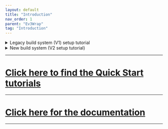 ```yaml
---
layout: default
title: "Introduction"
nav_order: 1
parent: "Ev3Wrap"
tag: "Introduction"
---
```


<details>
<summary>Legacy build system (V1) setup tutorial</summary>

# Introduction
If you do not know what ev3dev is, go [here](https://www.ev3dev.org/).
This library is a wrapper around [ev3dev's official cpp library](https://github.com/ddemidov/ev3dev-lang-cpp). We do not guarantee that this wrapper will work.
We currently only have support for compiling on windows.
## Quick start - Installation
1. install [Docker](https://github.com/ddemidov/ev3dev-lang-cpp) and [git bash](https://git-scm.com/downloads). bash will be required to run our `*.sh` scripts for compiling, `git` will be required for downloading (and potentially contributing) to this library, and `Docker` will be required for compiling the code (in order to simulate the ev3dev-stretch OS)
2. make sure that the Docker daemon is running. (a daemon is a background task). If on windows, open up docker desktop. It should come with the Docker installation. after the "Docker Engine Initialising" screen, the docker daemon will be running
3. run `docker pull ev3dev/debian-stretch-cross` in command prompt or powershell to download the image that we will give Docker to compile our code
4. run `docker tag ev3dev/debian-stretch-cross ev3cc` to change the image's name from `ev3dev/debian-stretch-cross` to `ev3cc`. This shortens the name, and the name `ev3cc` is used in our `*.sh` scripts, so this step is NOT optional
5. using git bash, get to the folder you want the repository to be installed in. e.g. `cd C:\Users\myUsername\some_path_to_a_folder`
6. do `git clone https://github.com/rm-robotics/ev3dev-cpp-template-wrapper.git` to download/"clone" the repository onto your computer
7. inside the folder `ev3dev-cpp-template-wrapper`, create a folder named `src`, and a file named `main.cpp` inside the folder.
8. Copy and paste 
    ```cpp
    #include <iostream>
    #include <ev3wrap.h>
    int main() {
        std::cout << "Hello World!\n";
    }
    ```
    into `main.cpp` which you just created.
9.  do `cd ev3dev-cpp-template-wrapper` to move the cwd into the folder.
10. run `./scripts/compile.sh` to compile the file. Note that the docker daemon MUST be running for this bash script to work. Every time you want to compile your code in the future, run `./scripts/compile.sh`. Note that you may see a lot of `cmake` cache files appearing. That is normal and will reduce future compile times

</details>

<details>
<summary>New build system (V2 setup tutorial)</summary>

1. Familiarize yourself with the CMake build system first.(how to construct a basic cmake project)
2. Create a folder where you will store this library and your code
3. inside that folder, execute the command `git clone https://github.com/rshs-robotics-club/ev3dev-cpp-template-wrapper`. This will download the library into a folder
4. Inside that folder, execute the command `git clone https://github.com/todo-create-an-example-repo`
5. enter the example repo folder
6. edit the src files as you wish

</details>

---
# [Click here to find the Quick Start tutorials](quickstartTutorials.md)
---
# [Click here for the documentation](documentation.md)
---
